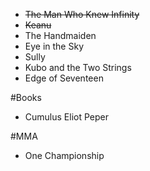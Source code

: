 

* <s>The Man Who Knew Infinity</s>
* <s>Keanu</s>
* The Handmaiden
* Eye in the Sky
* Sully
* Kubo and the Two Strings
* Edge of Seventeen


#Books
* Cumulus Eliot Peper


#MMA
* One Championship
